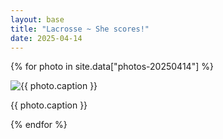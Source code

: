 ```yaml
---
layout: base
title: "Lacrosse ~ She scores!"
date: 2025-04-14
---
```


{% for photo in site.data["photos-20250414"] %}
  <div>
    <img src="{{ site.baseurl }}/photos/{{ photo.file }}" alt="{{ photo.caption }}">
    <p>{{ photo.caption }}</p>
  </div>
{% endfor %}
